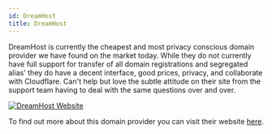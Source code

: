 ```yaml
---
id: DreamHost
title: DreamHost
---
```


DreamHost is currently the cheapest and most privacy conscious domain provider we have found on the market today. While they do not currently have full support for transfer of all domain registrations and segregated alias' they do have a decent interface, good prices, privacy, and collaborate with Cloudflare. Can't help but love the subtle attitude on their site from the support team having to deal with the same questions over and over.

[<img alt="DreamHost Website" src="/img/DreamHost.png" />](https://www.dreamhost.com/)

To find out more about this domain provider you can visit their website [here](https://www.dreamhost.com/).
